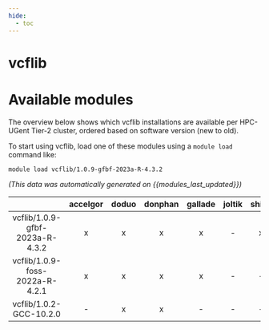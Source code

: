 ```yaml
---
hide:
  - toc
---
```


vcflib
======

# Available modules


The overview below shows which vcflib installations are available per HPC-UGent Tier-2 cluster, ordered based on software version (new to old).

To start using vcflib, load one of these modules using a `module load` command like:

```shell
module load vcflib/1.0.9-gfbf-2023a-R-4.3.2
```

*(This data was automatically generated on {{modules_last_updated}})*  

| |accelgor|doduo|donphan|gallade|joltik|shinx|skitty|
| :---: | :---: | :---: | :---: | :---: | :---: | :---: | :---: |
|vcflib/1.0.9-gfbf-2023a-R-4.3.2|x|x|x|x|-|x|x|
|vcflib/1.0.9-foss-2022a-R-4.2.1|x|x|x|x|-|-|-|
|vcflib/1.0.2-GCC-10.2.0|-|x|x|-|-|-|-|
